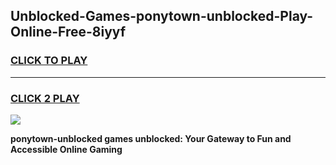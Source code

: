 
## Unblocked-Games-ponytown-unblocked-Play-Online-Free-8iyyf
<h3>
<a href="https://premium76.site?title=ponytown-unblocked&ref=26A">CLICK TO PLAY</a></h3>
<hr>

<h3>
<a href="https://premium76.site?title=ponytown-unblocked&ref=26A">CLICK 2 PLAY</a>
  
</h3>

<a href="https://premium76.site?title=ponytown-unblocked&ref=26A"><img src="https://clearcache.store/games.png"></a>


**ponytown-unblocked games unblocked: Your Gateway to Fun and Accessible Online Gaming**
